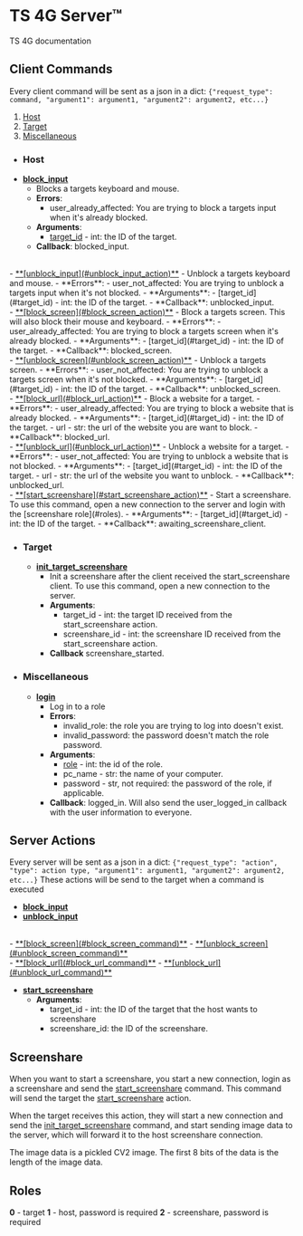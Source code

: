 # TS 4G Server™
TS 4G documentation

## Client Commands

Every client command will be sent as a json in a dict:
`{"request_type": command, "argument1": argument1, "argument2": argument2, etc...}`
1. [Host](#host)
2. [Target](#target)
3. [Miscellaneous](#miscellaneous)
-  ### Host
- <u id="block_input_command">**[block_input](#block_input_action)**</u>
	- Blocks a targets keyboard and mouse.
	- **Errors**:
		- user_already_affected: You are trying to block a targets input when it's already blocked.
	- **Arguments**:
		- [target_id](#target_id) - int: the ID of the target.
	- **Callback**: blocked_input.
<br/>
- <u id="unblock_input_command">**[unblock_input](#unblock_input_action)**</u>
	- Unblock a targets keyboard and mouse.
	- **Errors**:
		- user_not_affected: You are trying to unblock a targets input when it's not blocked.
	- **Arguments**:
		- [target_id](#target_id) - int: the ID of the target.
	- **Callback**: unblocked_input.
<br/>
- <u id="block_screen_command">**[block_screen](#block_screen_action)**</u>
	- Block a targets screen. This will also block their mouse and keyboard.
	- **Errors**:
		- user_already_affected: You are trying to block a targets screen when it's already blocked.
	- **Arguments**:
		- [target_id](#target_id) - int: the ID of the target.
	- **Callback**: blocked_screen.
<br/>
- <u id="unblock_screen_command">**[unblock_screen](#unblock_screen_action)**</u>
	-  Unblock a targets screen.
	- **Errors**:
		- user_not_affected: You are trying to unblock a targets screen when it's not blocked.
	- **Arguments**:
		- [target_id](#target_id) - int: the ID of the target.
	- **Callback**: unblocked_screen.
<br/>
- <u id="block_url_command">**[block_url](#block_url_action)**</u>
	- Block a website for a target. 
	- **Errors**:
		- user_already_affected: You are trying to block a website that is already blocked.
	- **Arguments**:
		- [target_id](#target_id) - int: the ID of the target.
		- url - str: the url of the website you are want to block.
	- **Callback**: blocked_url.
<br/>
- <u id="unblock_url_command">**[unblock_url](#unblock_url_action)**</u>
	- Unblock a website for a target.
	- **Errors**:
		- user_not_affected: You are trying to unblock a website that is not blocked.
	- **Arguments**:
		- [target_id](#target_id) - int: the ID of the target.
		- url - str: the url of the website you want to unblock.
	- **Callback**: unblocked_url.
<br/>
- <u style="background-color=red" id="start_screenshare_command">**[start_screenshare](#start_screenshare_action)**</u>
	- Start a screenshare. To use this command, open a new connection to the server and login with the [screenshare role](#roles).
	 - **Arguments**:
		- [target_id](#target_id) - int: the ID of the target.
	- **Callback**: awaiting_screenshare_client.

- ### Target

	-  <u id="init_target_screenshare_command">**init_target_screenshare**</u>
		- Init a screenshare after the client received the start_screenshare client. To use this command, open a new connection to the server.
		- **Arguments**:
			- target_id - int: the target ID received from the start_screenshare action.
			- screenshare_id - int: the screenshare ID received from the start_screenshare action.
		- **Callback** screenshare_started.

- ### Miscellaneous

	-  <u>**login**</u>
		- Log in to a role
		- **Errors**:
			- invalid_role: the role you are trying to log into doesn't exist.
			- invalid_password: the password doesn't match the role password.
		- **Arguments**:
			- [role](#roles) - int: the id of the role.
			- pc_name - str: the name of your computer.
			- password - str, not required: the password of the role, if applicable.
		- **Callback**: logged_in.  Will also send the user_logged_in callback with the user information to everyone.

## Server Actions

Every server will be sent  as a json in a dict:
`{"request_type": "action", "type": action type, "argument1": argument1, "argument2": argument2, etc...}`
These actions will be  send to the target when a command is executed

- <u id="block_input_action">**[block_input](#block_input_command)**</u>
- <u id="unblock_input_action">**[unblock_input](#unblock_input_command)**</u>
<br/>
- <u id="block_screen_action">**[block_screen](#block_screen_command)**</u>
- <u id="unblock_screen_action">**[unblock_screen](#unblock_screen_command)**</u>
<br/>
- <u id="block_url_action">**[block_url](#block_url_command)**</u>
- <u id="block_url_action">**[unblock_url](#unblock_url_command)**</u>
<br/>

- <u id="start_screenshare_action">**[start_screenshare](#start_screenshare_command)**</u>
	- **Arguments**:
		-  target_id - int: the ID of the target that the host wants to screenshare
		- screenshare_id: the ID of the screenshare.

## Screenshare
When you want to start a screenshare, you start a new connection, login as a screenshare and send the [start_screenshare](#start_screenshare_command) command. This command will send the target the [start_screenshare](#start_screenshare_action) action.

When the target receives this action, they will start a new connection and send the [init_target_screenshare](#init_target_screenshare_command) command, and start sending image data to the server, which will forward it to the host screenshare connection.

The image data is a pickled CV2 image. The first 8 bits of the data is the length of the image data.
## Roles
**0** - target
**1** - host, password is required
**2** - screenshare, password is required